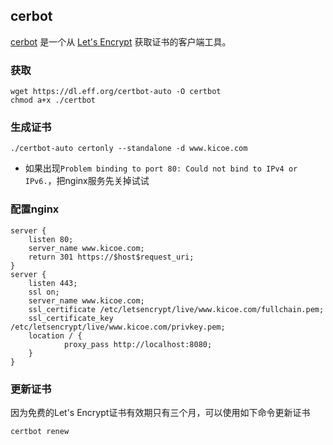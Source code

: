 ## cerbot

[cerbot](https://certbot.eff.org/) 是一个从 [Let's Encrypt](https://letsencrypt.org/) 获取证书的客户端工具。

### 获取

```
wget https://dl.eff.org/certbot-auto -O certbot
chmod a+x ./certbot
```

### 生成证书

```
./certbot-auto certonly --standalone -d www.kicoe.com
```

* 如果出现`Problem binding to port 80: Could not bind to IPv4 or IPv6.`，把nginx服务先关掉试试

### 配置nginx

```
server {
    listen 80;
    server_name www.kicoe.com;
    return 301 https://$host$request_uri;
}
server {
    listen 443;
    ssl on;
    server_name www.kicoe.com;
    ssl_certificate /etc/letsencrypt/live/www.kicoe.com/fullchain.pem;
    ssl_certificate_key /etc/letsencrypt/live/www.kicoe.com/privkey.pem;
    location / {
            proxy_pass http://localhost:8080;
    }
}
```

### 更新证书

因为免费的Let's Encrypt证书有效期只有三个月，可以使用如下命令更新证书

```shell
certbot renew
```